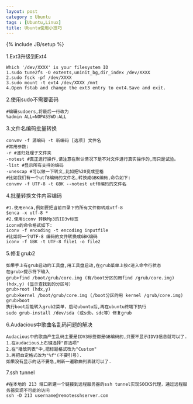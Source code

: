 ```yaml
---
layout: post
category : Ubuntu
tags : [Ubuntu,Linux]
title: Ubuntu使用小技巧
---
```

{% include JB/setup %}

1.Ext3升级到Ext4

    Which '/dev/XXXX' is your filesystem ID
    1.sudo tune2fs -O extents,uninit_bg,dir_index /dev/XXXX
    2.sudo fsck -pf /dev/XXXX
    3.sudo mount -t ext4 /dev/XXXX /mnt
    4.Open fstab and change the ext3 entry to ext4.Save and exit.

2.使用sudo不需要密码

    #编辑sudoers,将最后一行改为
    %admin ALL=NOPASSWD:ALL

3.文件名编码批量转换

    convmv -f 源编码 -t 新编码 [选项] 文件名
    #常用参数:
    -r #递归处理子文件夹
    -notest #真正进行操作,请注意在默认情况下是不对文件进行真实操作的,而只是试验。
    -list #显示所有支持的编码
    -unescap #可以做一下转义,比如把%20变成空格
    #比如我们有一个utf8编码的文件名,转换成GBK编码,命令如下:
    convmv -f UTF-8 -t GBK --notest utf8编码的文件名

4.批量转换文件内容编码

    #1.使用enca,例如要把当前目录下的所有文件都转成utf-8
    $enca -x utf-8 *
    #2.使用iconv 转换Mp3的ID3v标签
    iconv的命令格式如下:
    iconv -f encoding -t encoding inputfile
    #比如将一个UTF-8 编码的文件转换成GBK编码
    iconv -f GBK -t UTF-8 file1 -o file2

5.修复grub2

    如果手上有grub启动的工具盘,用工具盘启动,在grub菜单上按c进入命令行状态
    在grub>提示符下输入
    grub>find /boot/grub/core.img (有/boot分区的用find /grub/core.img)
    (hdx,y) (显示查找到的分区号）
    grub>root (hdx,y)
    grub>kernel /boot/grub/core.img (/boot分区的用 kernel /grub/core.img)
    grub>boot
    执行boot后能转入grub2菜单，启动ubuntu后,再在ubuntu终端下执行
    sudo grub-install /dev/sda (或sdb，sdc等）修复grub

6.Audacious中歌曲名乱码问题的解决

    Audacious中的歌曲产生乱码主要是IDV3标签都是GB编码的,只要不显示IDV3信息就可以了.
    1.在audacious上右键选择"首选项"
    2.在"播放列表"中,把标题格式改为"Custom"
    3.再把自定格式改为"%f"(不要引号).
    如果没有显示的话不要急,刷新一遍歌曲列表就可以了.

7.ssh tunnel

    #在本地的 213 端口新建一个链接到远程服务器的ssh tunnel实现SOCKS代理，通过远程服务器实现不可能的访问
    ssh -D 213 username@remotesshserver.com